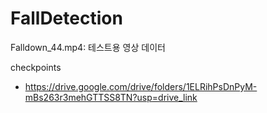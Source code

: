# FallDetection

Falldown_44.mp4: 테스트용 영상 데이터


checkpoints
 - https://drive.google.com/drive/folders/1ELRihPsDnPyM-mBs263r3mehGTTSS8TN?usp=drive_link
